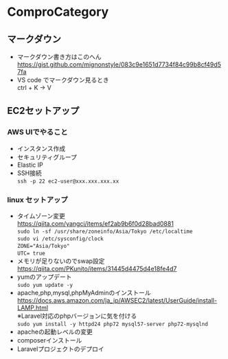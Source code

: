 # ComproCategory
## マークダウン
- マークダウン書き方はこのへん<br /> https://gist.github.com/mignonstyle/083c9e1651d7734f84c99b8cf49d57fa
- VS code でマークダウン見るとき  
ctrl + K → V

## EC2セットアップ
### AWS UIでやること
- インスタンス作成
- セキュリティグループ
- Elastic IP
- SSH接続  
`ssh -p 22 ec2-user@xxx.xxx.xxx.xx`
### linux セットアップ
- タイムゾーン変更  
https://qiita.com/yangci/items/ef2ab9b6f0d28bad0881<br />
`sudo ln -sf /usr/share/zoneinfo/Asia/Tokyo /etc/localtime`<br />
`sudo vi /etc/sysconfig/clock`  
`ZONE="Asia/Tokyo"`  
`UTC= true`  
- メモリが足りないのでswap設定  
https://qiita.com/PKunito/items/31445d4475d4e18fe4d7  
- yumのアップデート  
`sudo yum update -y`
- apache,php,mysql,phpMyAdminのインストール  
https://docs.aws.amazon.com/ja_jp/AWSEC2/latest/UserGuide/install-LAMP.html  
※Laravel対応のphpバージョンに気を付ける  
`sudo yum install -y httpd24 php72 mysql57-server php72-mysqlnd`  
- apacheの起動レベルの変更  
- composerインストール  
- Laravelプロジェクトのデプロイ


















